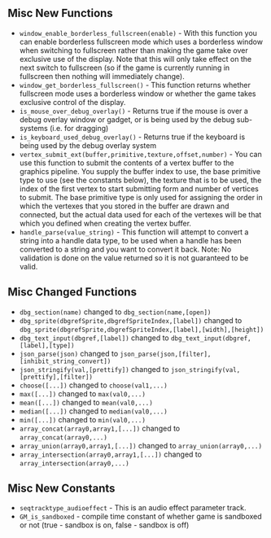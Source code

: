 ## Misc New Functions

- `window_enable_borderless_fullscreen(enable)` - With this function you can enable borderless fullscreen mode which uses a borderless window when switching to fullscreen rather than making the game take over exclusive use of the display. Note that this will only take effect on the next switch to fullscreen (so if the game is currently running in fullscreen then nothing will immediately change).
- `window_get_borderless_fullscreen()` - This function returns whether fullscreen mode uses a borderless window or whether the game takes exclusive control of the display.
- `is_mouse_over_debug_overlay()` - Returns true if the mouse is over a debug overlay window or gadget, or is being used by the debug sub-systems (i.e. for dragging)
- `is_keyboard_used_debug_overlay()` - Returns true if the keyboard is being used by the debug overlay system
- `vertex_submit_ext(buffer,primitive,texture,offset,number)` - You can use this function to submit the contents of a vertex buffer to the graphics pipeline. You supply the buffer index to use, the base primitive type to use (see the constants below), the texture that is to be used, the index of the first vertex to start submitting form and number of vertices to submit. The base primitive type is only used for assigning the order in which the vertexes that you stored in the buffer are drawn and connected, but the actual data used for each of the vertexes will be that which you defined when creating the vertex buffer.
- `handle_parse(value_string)` - This function will attempt to convert a string into a handle data type, to be used when a handle has been converted to a string and you want to convert it back. Note: No validation is done on the value returned so it is not guaranteed to be valid.

## Misc Changed Functions

- `dbg_section(name)` changed to `dbg_section(name,[open])`
- `dbg_sprite(dbgrefSprite,dbgrefSpriteIndex,[label])` changed to `dbg_sprite(dbgrefSprite,dbgrefSpriteIndex,[label],[width],[height])`
- `dbg_text_input(dbgref,[label])` changed to `dbg_text_input(dbgref,[label],[type])`
- `json_parse(json)` changed to `json_parse(json,[filter],[inhibit_string_convert])`
- `json_stringify(val,[prettify])` changed to `json_stringify(val,[prettify],[filter])`
- `choose([...])` changed to `choose(val1,...)`
- `max([...])` changed to `max(val0,...)`
- `mean([...])` changed to `mean(val0,...)`
- `median([...])` changed to `median(val0,...)`
- `min([...])` changed to `min(val0,...)`
- `array_concat(array0,array1,[...])` changed to `array_concat(array0,...)`
- `array_union(array0,array1,[...])` changed to `array_union(array0,...)`
- `array_intersection(array0,array1,[...])` changed to `array_intersection(array0,...)`

## Misc New Constants

- `seqtracktype_audioeffect` - This is an audio effect parameter track.
- `GM_is_sandboxed` - compile time constant of whether game is sandboxed or not (true - sandbox is on, false - sandbox is off)

